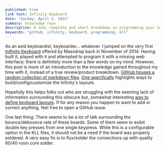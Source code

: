 ```yaml
---
published: true
link text: Infinity Keyboard
date: "Sunday, April 5, 2015"
summary: knowledge repo
description: A semi complete and short breakdown on programming your infinity keyboard
keywords: "github, infinity, keyboard, programming, kll"
---
```


As an avid keyboardist, keyboarder... whatever. I jumped on the very first [Inifinity Keyboard][1] offered by Massdrop back in November of 2014. Having built it, played with it and attempted to program it with a missing web interface; there is definitely more than a few words on my mind. However, this post is more of an introduction to the knowledge gained throughout my time with it, instead of a true review/product breakdown. [GitHub houses a random collection of markdown files][2]. [One specifically][3] highlights ways to build/config/customize the Infinity's layouts. 

Hopefully this helps folks out who are struggling with the seeming lack of information surrounding this obscure but, somewhat interesting [way to define keyboard layouts][4]. If for any reason you happen to want to add or correct anything, feel free to open a GitHub issue.

One last thing: There seems to be a lot of talk surrounding the bounce/debounce rate of these boards. Some of them seem to exibit double key presses from one single keypress. While this is a configurable option in the KLL files, it should not be a need if the board was properly soldered. A very easy fix is to flux/solder the connections up with quality 60/40 rosin core solder.

[1]: https://www.massdrop.com/buy/infinity-keyboard-kit
[2]:https://github.com/braidn/Knowledge-Repo
[3]: https://github.com/braidn/Knowledge-Repo/blob/master/InfinityKllInfo.md
[4]: https://www.overleaf.com/read/zzqbdwqjfwwf